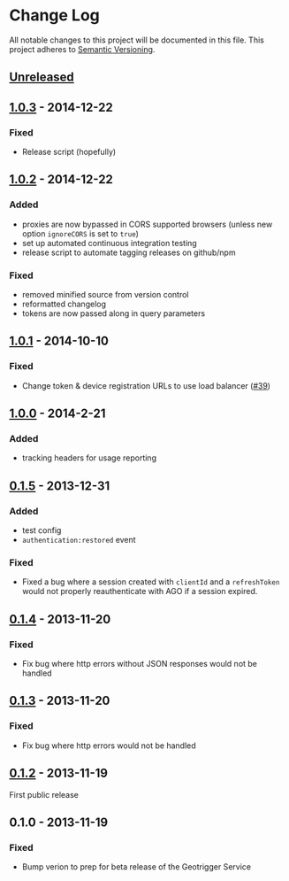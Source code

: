 # Change Log
All notable changes to this project will be documented in this file.
This project adheres to [Semantic Versioning](http://semver.org/).

## [Unreleased]

## [1.0.3] - 2014-12-22
### Fixed
* Release script (hopefully)


## [1.0.2] - 2014-12-22
### Added
* proxies are now bypassed in CORS supported browsers (unless new option `ignoreCORS` is set to `true`)
* set up automated continuous integration testing
* release script to automate tagging releases on github/npm

### Fixed
* removed minified source from version control
* reformatted changelog
* tokens are now passed along in query parameters

## [1.0.1] - 2014-10-10
### Fixed
* Change token & device registration URLs to use load balancer ([#39](https://github.com/Esri/geotrigger-js/pull/39))

## [1.0.0] - 2014-2-21
### Added
* tracking headers for usage reporting

## [0.1.5] - 2013-12-31
### Added
* test config
* `authentication:restored` event

### Fixed
* Fixed a bug where a session created with `clientId` and a `refreshToken` would not properly reauthenticate with AGO if a session expired.

## [0.1.4] - 2013-11-20
### Fixed
* Fix bug where http errors without JSON responses would not be handled

## [0.1.3] - 2013-11-20
### Fixed
* Fix bug where http errors would not be handled

## [0.1.2] - 2013-11-19

First public release

## 0.1.0 - 2013-11-19
### Fixed
* Bump verion to prep for beta release of the Geotrigger Service

[Unreleased]: https://github.com/Esri/geotrigger-js/compare/v1.0.1...HEAD
[1.0.3]: https://github.com/Esri/geotrigger-js/compare/v1.0.2...v1.0.3
[1.0.2]: https://github.com/Esri/geotrigger-js/compare/v1.0.1...v1.0.2
[1.0.1]: https://github.com/Esri/geotrigger-js/compare/v1.0.0...v1.0.1
[1.0.0]: https://github.com/Esri/geotrigger-js/compare/v0.1.5...v1.0.0
[0.1.5]: https://github.com/Esri/geotrigger-js/compare/v0.1.4...v0.1.5
[0.1.4]: https://github.com/Esri/geotrigger-js/compare/v0.1.3...v0.1.4
[0.1.3]: https://github.com/Esri/geotrigger-js/compare/v0.1.2...v0.1.3
[0.1.2]: https://github.com/Esri/geotrigger-js/compare/v0.1.0...v0.1.2

